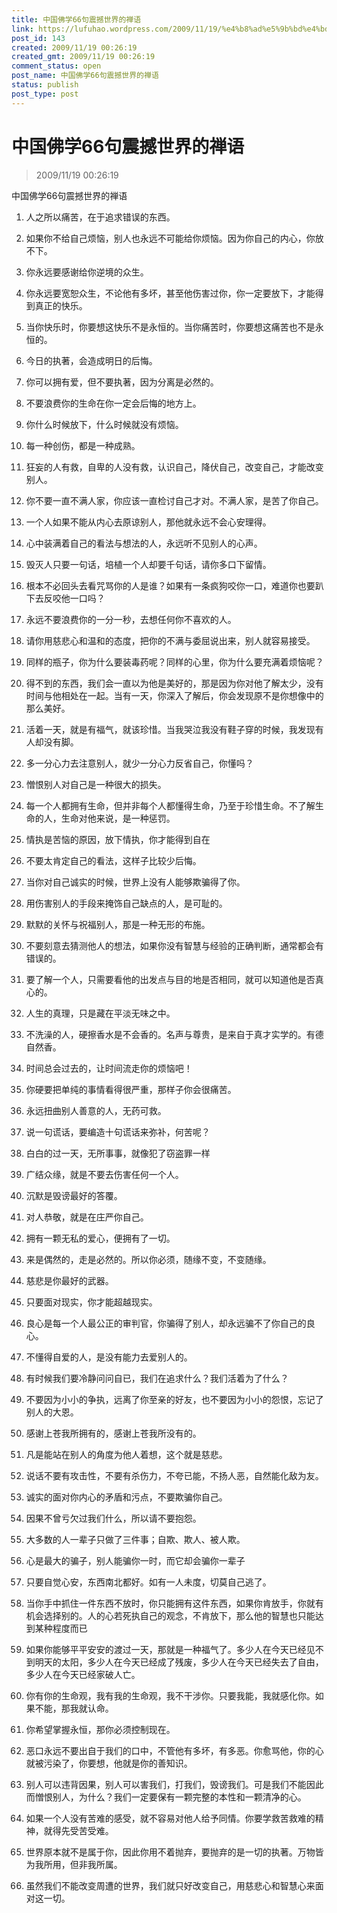 ```yaml
---
title: 中国佛学66句震撼世界的禅语
link: https://lufuhao.wordpress.com/2009/11/19/%e4%b8%ad%e5%9b%bd%e4%bd%9b%e5%ad%a666%e5%8f%a5%e9%9c%87%e6%92%bc%e4%b8%96%e7%95%8c%e7%9a%84%e7%a6%85%e8%af%ad/
post_id: 143
created: 2009/11/19 00:26:19
created_gmt: 2009/11/19 00:26:19
comment_status: open
post_name: 中国佛学66句震撼世界的禅语
status: publish
post_type: post
---
```


# 中国佛学66句震撼世界的禅语

> 2009/11/19 00:26:19

 

中国佛学66句震撼世界的禅语

1. 人之所以痛苦，在于追求错误的东西。

2. 如果你不给自己烦恼，别人也永远不可能给你烦恼。因为你自己的内心，你放不下。

3. 你永远要感谢给你逆境的众生。

4. 你永远要宽恕众生，不论他有多坏，甚至他伤害过你，你一定要放下，才能得到真正的快乐。

5. 当你快乐时，你要想这快乐不是永恒的。当你痛苦时，你要想这痛苦也不是永恒的。

6. 今日的执著，会造成明日的后悔。

7. 你可以拥有爱，但不要执著，因为分离是必然的。

8. 不要浪费你的生命在你一定会后悔的地方上。

9. 你什么时候放下，什么时候就没有烦恼。

10. 每一种创伤，都是一种成熟。

11. 狂妄的人有救，自卑的人没有救，认识自己，降伏自己，改变自己，才能改变别人。

12. 你不要一直不满人家，你应该一直检讨自己才对。不满人家，是苦了你自己。

13. 一个人如果不能从内心去原谅别人，那他就永远不会心安理得。

14. 心中装满着自己的看法与想法的人，永远听不见别人的心声。

15. 毁灭人只要一句话，培植一个人却要千句话，请你多口下留情。

16. 根本不必回头去看咒骂你的人是谁？如果有一条疯狗咬你一口，难道你也要趴下去反咬他一口吗？

17. 永远不要浪费你的一分一秒，去想任何你不喜欢的人。

18. 请你用慈悲心和温和的态度，把你的不满与委屈说出来，别人就容易接受。

19. 同样的瓶子，你为什么要装毒药呢？同样的心里，你为什么要充满着烦恼呢？

20. 得不到的东西，我们会一直以为他是美好的，那是因为你对他了解太少，没有时间与他相处在一起。当有一天，你深入了解后，你会发现原不是你想像中的那么美好。

21. 活着一天，就是有福气，就该珍惜。当我哭泣我没有鞋子穿的时候，我发现有人却没有脚。

22. 多一分心力去注意别人，就少一分心力反省自己，你懂吗？

23. 憎恨别人对自己是一种很大的损失。

24. 每一个人都拥有生命，但并非每个人都懂得生命，乃至于珍惜生命。不了解生命的人，生命对他来说，是一种惩罚。

25. 情执是苦恼的原因，放下情执，你才能得到自在

26. 不要太肯定自己的看法，这样子比较少后悔。

27. 当你对自己诚实的时候，世界上没有人能够欺骗得了你。

28. 用伤害别人的手段来掩饰自己缺点的人，是可耻的。

29. 默默的关怀与祝福别人，那是一种无形的布施。

30. 不要刻意去猜测他人的想法，如果你没有智慧与经验的正确判断，通常都会有错误的。

31. 要了解一个人，只需要看他的出发点与目的地是否相同，就可以知道他是否真心的。

32. 人生的真理，只是藏在平淡无味之中。

33. 不洗澡的人，硬擦香水是不会香的。名声与尊贵，是来自于真才实学的。有德自然香。

34. 时间总会过去的，让时间流走你的烦恼吧！

35. 你硬要把单纯的事情看得很严重，那样子你会很痛苦。

36. 永远扭曲别人善意的人，无药可救。

37. 说一句谎话，要编造十句谎话来弥补，何苦呢？

38. 白白的过一天，无所事事，就像犯了窃盗罪一样

39. 广结众缘，就是不要去伤害任何一个人。

40. 沉默是毁谤最好的答覆。

41. 对人恭敬，就是在庄严你自己。

42. 拥有一颗无私的爱心，便拥有了一切。

43. 来是偶然的，走是必然的。所以你必须，随缘不变，不变随缘。

44. 慈悲是你最好的武器。

45. 只要面对现实，你才能超越现实。

46. 良心是每一个人最公正的审判官，你骗得了别人，却永远骗不了你自己的良心。

47. 不懂得自爱的人，是没有能力去爱别人的。

48. 有时候我们要冷静问问自已，我们在追求什么？我们活着为了什么？

49. 不要因为小小的争执，远离了你至亲的好友，也不要因为小小的怨恨，忘记了别人的大恩。

50. 感谢上苍我所拥有的，感谢上苍我所没有的。

51. 凡是能站在别人的角度为他人着想，这个就是慈悲。

52. 说话不要有攻击性，不要有杀伤力，不夸已能，不扬人恶，自然能化敌为友。

53. 诚实的面对你内心的矛盾和污点，不要欺骗你自己。

54. 因果不曾亏欠过我们什么，所以请不要抱怨。

55. 大多数的人一辈子只做了三件事；自欺、欺人、被人欺。

56. 心是最大的骗子，别人能骗你一时，而它却会骗你一辈子

57. 只要自觉心安，东西南北都好。如有一人未度，切莫自己逃了。

58. 当你手中抓住一件东西不放时，你只能拥有这件东西，如果你肯放手，你就有机会选择别的。人的心若死执自己的观念，不肯放下，那么他的智慧也只能达到某种程度而已

59. 如果你能够平平安安的渡过一天，那就是一种福气了。多少人在今天已经见不到明天的太阳，多少人在今天已经成了残废，多少人在今天已经失去了自由，多少人在今天已经家破人亡。

60. 你有你的生命观，我有我的生命观，我不干涉你。只要我能，我就感化你。如果不能，那我就认命。

61. 你希望掌握永恒，那你必须控制现在。

62. 恶口永远不要出自于我们的口中，不管他有多坏，有多恶。你愈骂他，你的心就被污染了，你要想，他就是你的善知识。

63. 别人可以违背因果，别人可以害我们，打我们，毁谤我们。可是我们不能因此而憎恨别人，为什么？我们一定要保有一颗完整的本性和一颗清净的心。

64. 如果一个人没有苦难的感受，就不容易对他人给予同情。你要学救苦救难的精神，就得先受苦受难。

65. 世界原本就不是属于你，因此你用不着抛弃，要抛弃的是一切的执著。万物皆为我所用，但非我所属。

66. 虽然我们不能改变周遭的世界，我们就只好改变自己，用慈悲心和智慧心来面对这一切。
